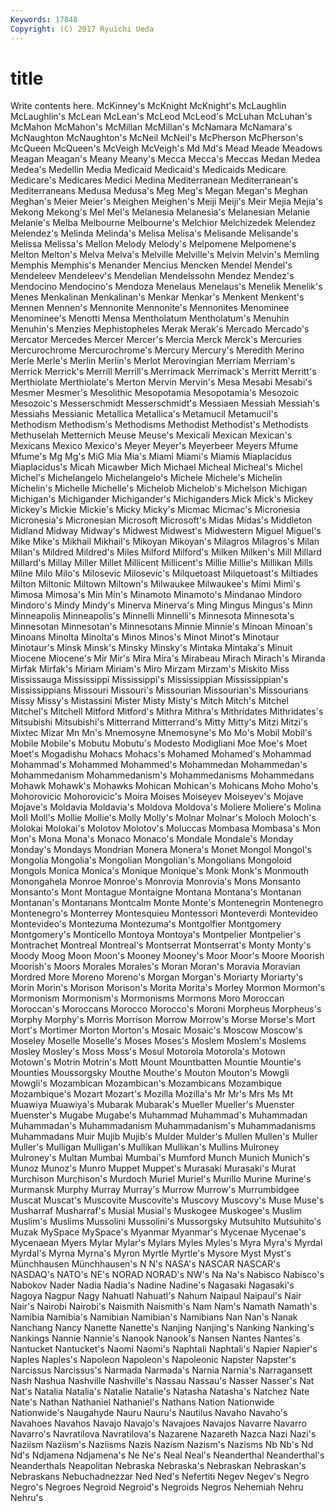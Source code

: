 ```yaml
---
Keywords: 17848 
Copyright: (C) 2017 Ryuichi Ueda
---
```


# title

Write contents here.
 McKinney's McKnight McKnight's
McLaughlin McLaughlin's McLean McLean's McLeod McLeod's McLuhan McLuhan's McMahon McMahon's
McMillan McMillan's McNamara McNamara's McNaughton McNaughton's McNeil McNeil's McPherson McPherson's
McQueen McQueen's McVeigh McVeigh's Md Md's Mead Meade Meadows Meagan
Meagan's Meany Meany's Mecca Mecca's Meccas Medan Medea Medea's Medellin
Media Medicaid Medicaid's Medicaids Medicare Medicare's Medicares Medici Medina Mediterranean
Mediterranean's Mediterraneans Medusa Medusa's Meg Meg's Megan Megan's Meghan Meghan's
Meier Meier's Meighen Meighen's Meiji Meiji's Meir Mejia Mejia's Mekong
Mekong's Mel Mel's Melanesia Melanesia's Melanesian Melanie Melanie's Melba Melbourne
Melbourne's Melchior Melchizedek Melendez Melendez's Melinda Melinda's Melisa Melisa's Melisande
Melisande's Melissa Melissa's Mellon Melody Melody's Melpomene Melpomene's Melton Melton's
Melva Melva's Melville Melville's Melvin Melvin's Memling Memphis Memphis's Menander
Mencius Mencken Mendel Mendel's Mendeleev Mendeleev's Mendelian Mendelssohn Mendez Mendez's
Mendocino Mendocino's Mendoza Menelaus Menelaus's Menelik Menelik's Menes Menkalinan Menkalinan's
Menkar Menkar's Menkent Menkent's Mennen Mennen's Mennonite Mennonite's Mennonites Menominee
Menominee's Menotti Mensa Mentholatum Mentholatum's Menuhin Menuhin's Menzies Mephistopheles Merak
Merak's Mercado Mercado's Mercator Mercedes Mercer Mercer's Mercia Merck Merck's
Mercuries Mercurochrome Mercurochrome's Mercury Mercury's Meredith Merino Merle Merle's Merlin
Merlin's Merlot Merovingian Merriam Merriam's Merrick Merrick's Merrill Merrill's Merrimack
Merrimack's Merritt Merritt's Merthiolate Merthiolate's Merton Mervin Mervin's Mesa Mesabi
Mesabi's Mesmer Mesmer's Mesolithic Mesopotamia Mesopotamia's Mesozoic Mesozoic's Messerschmidt Messerschmidt's
Messiaen Messiah Messiah's Messiahs Messianic Metallica Metallica's Metamucil Metamucil's Methodism
Methodism's Methodisms Methodist Methodist's Methodists Methuselah Metternich Meuse Meuse's Mexicali
Mexican Mexican's Mexicans Mexico Mexico's Meyer Meyer's Meyerbeer Meyers Mfume
Mfume's Mg Mg's MiG Mia Mia's Miami Miami's Miamis Miaplacidus
Miaplacidus's Micah Micawber Mich Michael Micheal Micheal's Michel Michel's Michelangelo
Michelangelo's Michele Michele's Michelin Michelin's Michelle Michelle's Michelob Michelob's Michelson
Michigan Michigan's Michigander Michigander's Michiganders Mick Mick's Mickey Mickey's Mickie
Mickie's Micky Micky's Micmac Micmac's Micronesia Micronesia's Micronesian Microsoft Microsoft's
Midas Midas's Middleton Midland Midway Midway's Midwest Midwest's Midwestern Miguel
Miguel's Mike Mike's Mikhail Mikhail's Mikoyan Mikoyan's Milagros Milagros's Milan
Milan's Mildred Mildred's Miles Milford Milford's Milken Milken's Mill Millard
Millard's Millay Miller Millet Millicent Millicent's Millie Millie's Millikan Mills
Milne Milo Milo's Milosevic Milosevic's Milquetoast Milquetoast's Miltiades Milton Miltonic
Miltown Miltown's Milwaukee Milwaukee's Mimi Mimi's Mimosa Mimosa's Min Min's
Minamoto Minamoto's Mindanao Mindoro Mindoro's Mindy Mindy's Minerva Minerva's Ming
Mingus Mingus's Minn Minneapolis Minneapolis's Minnelli Minnelli's Minnesota Minnesota's Minnesotan
Minnesotan's Minnesotans Minnie Minnie's Minoan Minoan's Minoans Minolta Minolta's Minos
Minos's Minot Minot's Minotaur Minotaur's Minsk Minsk's Minsky Minsky's Mintaka
Mintaka's Minuit Miocene Miocene's Mir Mir's Mira Mira's Mirabeau Mirach
Mirach's Miranda Mirfak Mirfak's Miriam Miriam's Miro Mirzam Mirzam's Miskito
Miss Mississauga Mississippi Mississippi's Mississippian Mississippian's Mississippians Missouri Missouri's Missourian
Missourian's Missourians Missy Missy's Mistassini Mister Misty Misty's Mitch Mitch's
Mitchel Mitchel's Mitchell Mitford Mitford's Mithra Mithra's Mithridates Mithridates's Mitsubishi
Mitsubishi's Mitterrand Mitterrand's Mitty Mitty's Mitzi Mitzi's Mixtec Mizar Mn
Mn's Mnemosyne Mnemosyne's Mo Mo's Mobil Mobil's Mobile Mobile's Mobutu
Mobutu's Modesto Modigliani Moe Moe's Moet Moet's Mogadishu Mohacs Mohacs's
Mohamed Mohamed's Mohammad Mohammad's Mohammed Mohammed's Mohammedan Mohammedan's Mohammedanism Mohammedanism's
Mohammedanisms Mohammedans Mohawk Mohawk's Mohawks Mohican Mohican's Mohicans Moho Moho's
Mohorovicic Mohorovicic's Moira Moises Moiseyev Moiseyev's Mojave Mojave's Moldavia Moldavia's
Moldova Moldova's Moliere Moliere's Molina Moll Moll's Mollie Mollie's Molly
Molly's Molnar Molnar's Moloch Moloch's Molokai Molokai's Molotov Molotov's Moluccas
Mombasa Mombasa's Mon Mon's Mona Mona's Monaco Monaco's Mondale Mondale's
Monday Monday's Mondays Mondrian Monera Monera's Monet Mongol Mongol's Mongolia
Mongolia's Mongolian Mongolian's Mongolians Mongoloid Mongols Monica Monica's Monique Monique's
Monk Monk's Monmouth Monongahela Monroe Monroe's Monrovia Monrovia's Mons Monsanto
Monsanto's Mont Montague Montaigne Montana Montana's Montanan Montanan's Montanans Montcalm
Monte Monte's Montenegrin Montenegro Montenegro's Monterrey Montesquieu Montessori Monteverdi Montevideo
Montevideo's Montezuma Montezuma's Montgolfier Montgomery Montgomery's Monticello Montoya Montoya's Montpelier
Montpelier's Montrachet Montreal Montreal's Montserrat Montserrat's Monty Monty's Moody Moog
Moon Moon's Mooney Mooney's Moor Moor's Moore Moorish Moorish's Moors
Morales Morales's Moran Moran's Moravia Moravian Mordred More Moreno Moreno's
Morgan Morgan's Moriarty Moriarty's Morin Morin's Morison Morison's Morita Morita's
Morley Mormon Mormon's Mormonism Mormonism's Mormonisms Mormons Moro Moroccan Moroccan's
Moroccans Morocco Morocco's Moroni Morpheus Morpheus's Morphy Morphy's Morris Morrison
Morrow Morrow's Morse Morse's Mort Mort's Mortimer Morton Morton's Mosaic
Mosaic's Moscow Moscow's Moseley Moselle Moselle's Moses Moses's Moslem Moslem's
Moslems Mosley Mosley's Moss Moss's Mosul Motorola Motorola's Motown Motown's
Motrin Motrin's Mott Mount Mountbatten Mountie Mountie's Mounties Moussorgsky Mouthe
Mouthe's Mouton Mouton's Mowgli Mowgli's Mozambican Mozambican's Mozambicans Mozambique Mozambique's
Mozart Mozart's Mozilla Mozilla's Mr Mr's Mrs Ms Mt Muawiya
Muawiya's Mubarak Mubarak's Mueller Mueller's Muenster Muenster's Mugabe Mugabe's Muhammad
Muhammad's Muhammadan Muhammadan's Muhammadanism Muhammadanism's Muhammadanisms Muhammadans Muir Mujib Mujib's
Mulder Mulder's Mullen Mullen's Muller Muller's Mulligan Mulligan's Mullikan Mullikan's
Mullins Mulroney Mulroney's Multan Mumbai Mumbai's Mumford Munch Munich Munich's
Munoz Munoz's Munro Muppet Muppet's Murasaki Murasaki's Murat Murchison Murchison's
Murdoch Muriel Muriel's Murillo Murine Murine's Murmansk Murphy Murray Murray's
Murrow Murrow's Murrumbidgee Muscat Muscat's Muscovite Muscovite's Muscovy Muscovy's Muse
Muse's Musharraf Musharraf's Musial Musial's Muskogee Muskogee's Muslim Muslim's Muslims
Mussolini Mussolini's Mussorgsky Mutsuhito Mutsuhito's Muzak MySpace MySpace's Myanmar Myanmar's
Mycenae Mycenae's Mycenaean Myers Mylar Mylar's Mylars Myles Myles's Myra
Myra's Myrdal Myrdal's Myrna Myrna's Myron Myrtle Myrtle's Mysore Myst
Myst's Münchhausen Münchhausen's N N's NASA's NASCAR NASCAR's NASDAQ's NATO's
NE's NORAD NORAD's NW's Na Na's Nabisco Nabisco's Nabokov Nader
Nadia Nadia's Nadine Nadine's Nagasaki Nagasaki's Nagoya Nagpur Nagy Nahuatl
Nahuatl's Nahum Naipaul Naipaul's Nair Nair's Nairobi Nairobi's Naismith Naismith's
Nam Nam's Namath Namath's Namibia Namibia's Namibian Namibian's Namibians Nan
Nan's Nanak Nanchang Nancy Nanette Nanette's Nanjing Nanjing's Nanking Nanking's
Nankings Nannie Nannie's Nanook Nanook's Nansen Nantes Nantes's Nantucket Nantucket's
Naomi Naomi's Naphtali Naphtali's Napier Napier's Naples Naples's Napoleon Napoleon's
Napoleonic Napster Napster's Narcissus Narcissus's Narmada Narmada's Narnia Narnia's Narragansett
Nash Nashua Nashville Nashville's Nassau Nassau's Nasser Nasser's Nat Nat's
Natalia Natalia's Natalie Natalie's Natasha Natasha's Natchez Nate Nate's Nathan
Nathaniel Nathaniel's Nathans Nation Nationwide Nationwide's Naugahyde Nauru Nauru's Nautilus
Navaho Navaho's Navahoes Navahos Navajo Navajo's Navajoes Navajos Navarre Navarro
Navarro's Navratilova Navratilova's Nazarene Nazareth Nazca Nazi Nazi's Naziism Naziism's
Naziisms Nazis Nazism Nazism's Nazisms Nb Nb's Nd Nd's Ndjamena
Ndjamena's Ne Ne's Neal Neal's Neanderthal Neanderthal's Neanderthals Neapolitan Nebraska
Nebraska's Nebraskan Nebraskan's Nebraskans Nebuchadnezzar Ned Ned's Nefertiti Negev Negev's
Negro Negro's Negroes Negroid Negroid's Negroids Negros Nehemiah Nehru Nehru's
